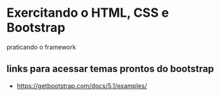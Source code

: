 # Exercitando o HTML, CSS e Bootstrap 
praticando o framework
## links para acessar temas prontos do bootstrap
* <https://getbootstrap.com/docs/5.1/examples/>